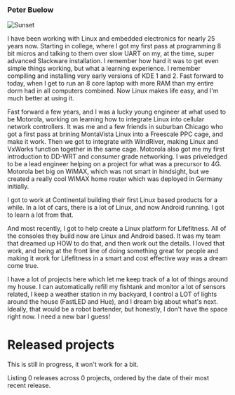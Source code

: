 ### Peter Buelow

![Sunset](https://github.com/buelowp/buelowp/blob/master/600_5561.jpg)

I have been working with Linux and embedded electronics for nearly 25 years now. Starting in college, where I got my first pass at programming 8 bit micros and talking to them over slow UART on my, at the time, super advanced Slackware installation. I remember how hard it was to get even simple things working, but what a learning experience. I remember compiling and installing very early versions of KDE 1 and 2. Fast forward to today, when I get to run an 8 core laptop with more RAM than my entire dorm had in all computers combined. Now Linux makes life easy, and I'm much better at using it.

Fast forward a few years, and I was a lucky young engineer at what used to be Motorola, working on learning how to integrate Linux into cellular network controllers. It was me and a few friends in suburban Chicago who got a first pass at brining MontaVista Linux into a Freescale PPC cage, and make it work. Then we got to integrate with WindRiver, making Linux and VxWorks function together in the same cage. Motorola also got me my first introduction to DD-WRT and consumer grade networking. I was priveledged to be a lead engineer helping on a project for what was a precursor to 4G. Motorola bet big on WiMAX, which was not smart in hindsight, but we created a really cool WiMAX home router which was deployed in Germany initially.

I got to work at Continental building their first Linux based products for a while. In a lot of cars, there is a lot of Linux, and now Android running. I got to learn a lot from that.

And most recently, I got to help create a Linux platform for Lifefitness. All of the consoles they build now are Linux and Android based. It was my team that dreamed up HOW to do that, and then work out the details. I loved that work, and being at the front line of doing something great for people and making it work for Lifefitness in a smart and cost effective way was a dream come true.

I have a lot of projects here which let me keep track of a lot of things around my house. I can automatically refill my fishtank and monitor a lot of sensors related, I keep a weather station in my backyard, I control a LOT of lights around the house (FastLED and Hue), and I dream big about what's next. Ideally, that would be a robot bartender, but honestly, I don't have the space right now. I need a new bar I guess!

# Released projects

This is still in progress, it won't work for a bit.

Listing <!-- releases_count starts -->0<!-- releases_count ends --> releases across <!-- project_count starts -->0<!-- project_count ends --> projects, ordered by the date of their most recent release.

<!-- recent_releases starts -->
<!-- recent_releases ends -->
